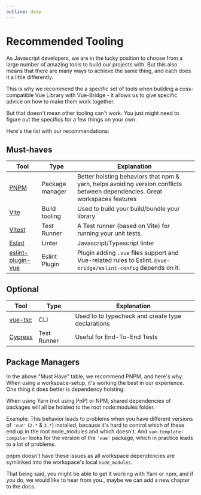 ```yaml
---
outline: deep
---
```


# Recommended Tooling

As Javascript developers, we are in the lucky position to choose from a large number of amazing tools to build our projects with. But this also means that there are many ways to achieve the same thing, and each does it a little differently.

This is why we recommend the a specific set of tools when building a coss-compatible Vue Library with Vue-Bridge - it allows us to give specific advice on how to make them work together.

But that doesn't mean other tooling can't work. You just might need to figure out the specifics for a few things on your own.

Here's the list with our recommendations:

## Must-haves

|Tool|Type|Explanation|
|----|----|-----------|
|[PNPM](https://pnpm.io)|Package manager|Better hoisting behaviors that npm & yarn, helps avoiding version conflicts between dependencies. Great workspaces features|
|[Vite](https://vitejs.dev)|Build tooling| Used to build your build/bundle your library
|[Vitest](https://vitest.dev)|Test Runner| A Test runner (based on Vite) for running your unit tests.
|[Eslint](https://eslint.org)|Linter| Javascript/Typescript linter
|[eslint-plugin-vue](https://eslint.vuejs.org)|Eslint Plugin| Plugin adding `.vue` files support and Vue-related rules to Eslint. `@vue-bridge/eslint-config` depends on it.

## Optional

|Tool|Type|Explanation|
|----|----|-----------|
|[vue-tsc](https://www.npmjs.com/package/vue-tsc)|CLI| Used to to typecheck and create type declarations|
|[Cypress](https://cypress.io)|Test Runner| Useful for End-To-End Tests|

## Package Managers

In the above "Must Have" table, we recommend PNPM, and here's why: When using a workspace-setup, it's working the best in our experience. One thing it does better is dependency hoisting:

When using Yarn (not using PnP) or NPM, shared dependencies of packages will all be hoisted to the root node:modules folder. 


Example: This behavior leads to problems when you have different versions of `'vue'` (`2.*` & `3.*`) installed, because it's hard to control which of these end up in the root node_modules and which doesn't. And `vue-template-compiler` looks for the version of the `'vue'` package, which in practice leads to a lot of problems.

pnpm doesn't have these issues as all workspace dependencies are symlinked into the workspace's local `node_modules`.

That being said, you might be able to get it working with Yarn or npm, and if you do, we would like to hear from you., maybe we can add a new chapter to the docs.

